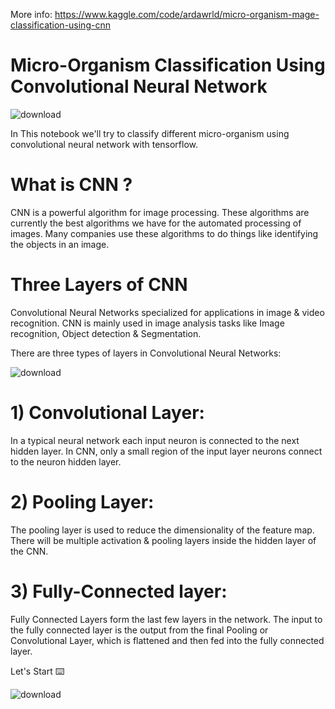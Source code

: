 More info: https://www.kaggle.com/code/ardawrld/micro-organism-mage-classification-using-cnn

# Micro-Organism Classification Using Convolutional Neural Network

![download](https://user-images.githubusercontent.com/98955591/198831349-5bd49bab-c363-4f0b-8ea5-0c17a21b98fe.png)

In This notebook we'll try to classify different micro-organism using convolutional neural network with tensorflow.

# What is CNN ?

CNN is a powerful algorithm for image processing. These algorithms are currently the best algorithms we have for the automated processing of images. Many companies use these algorithms to do things like identifying the objects in an image.

# Three Layers of CNN

Convolutional Neural Networks specialized for applications in image & video recognition. CNN is mainly used in image analysis tasks like Image recognition, Object detection & Segmentation.

There are three types of layers in Convolutional Neural Networks:

![download](https://user-images.githubusercontent.com/98955591/198831379-4071eeed-d5a0-4e33-af9e-3978e2b3b9c0.jpg)

# 1) Convolutional Layer:

In a typical neural network each input neuron is connected to the next hidden layer. In CNN, only a small region of the input layer neurons connect to the neuron hidden layer.

# 2) Pooling Layer:

The pooling layer is used to reduce the dimensionality of the feature map. There will be multiple activation & pooling layers inside the hidden layer of the CNN.

# 3) Fully-Connected layer:

Fully Connected Layers form the last few layers in the network. The input to the fully connected layer is the output from the final Pooling or Convolutional Layer, which is flattened and then fed into the fully connected layer.

Let's Start ⌨️

![download](https://user-images.githubusercontent.com/98955591/198831404-abca8c66-0e4c-4e7a-9384-2cfe22eb36ef.jpg)
